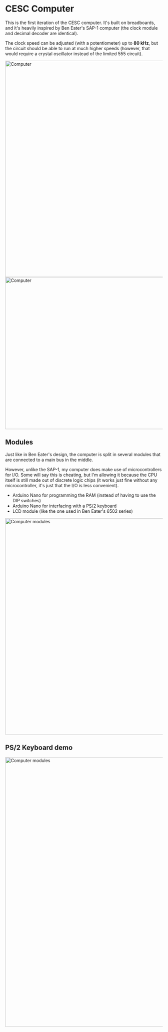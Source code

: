 # CESC Computer

This is the first iteration of the CESC computer. It's built on breadboards, and it's heavily inspired by Ben Eater's SAP-1 computer (the clock module and decimal decoder are identical).

The clock speed can be adjusted (with a potentiometer) up to **80 kHz**, but the circuit should be able to run at much higher speeds (however, that would require a crystal oscillator instead of the limited 555 circuit).

<img src="https://github.com/p-rivero/CESCA/blob/master/CESC%20Computer/Pictures/Computer.jpg?raw=true" alt="Computer" width="718" height="690">

<img src="https://github.com/p-rivero/CESCA/blob/master/CESC%20Computer/Pictures/ALU_Chips.jpg?raw=true" alt="Computer" width="720" height="485">


## Modules

Just like in Ben Eater's design, the computer is split in several modules that are connected to a main bus in the middle.

However, unlike the SAP-1, my computer does make use of microcontrollers for I/O. Some will say this is cheating, but I'm allowing it because the CPU itself is still made out of discrete logic chips (it works just fine without any microcontroller, it's just that the I/O is less convenient).

- Arduino Nano for programming the RAM (instead of having to use the DIP switches)
- Arduino Nano for interfacing with a PS/2 keyboard
- LCD module (like the one used in Ben Eater's 6502 series)

<img src="https://github.com/p-rivero/CESCA/blob/master/CESC%20Computer/Pictures/Computer_Modules.jpg?raw=true" alt="Computer modules" width="718" height="690">


## PS/2 Keyboard demo

<img src="https://github.com/p-rivero/CESCA/blob/master/CESC%20Computer/Pictures/keyboard.gif?raw=true" alt="Computer modules" width="600" height="860">
